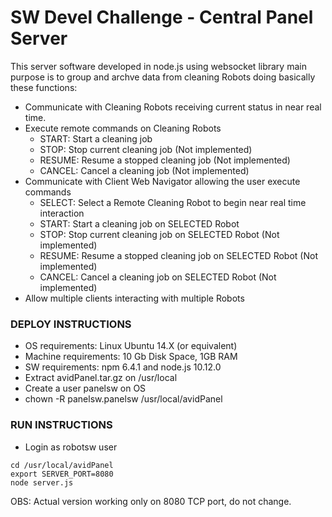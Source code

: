 # SW Devel Challenge - Central Panel Server

This server software developed in node.js using websocket library main purpose is 
to group and archve data from cleaning Robots doing basically these functions:
- Communicate with Cleaning Robots receiving current status in near real time.
- Execute remote commands on Cleaning Robots
  - START: Start a cleaning job
  - STOP: Stop current cleaning job  (Not implemented)
  - RESUME: Resume a stopped cleaning job   (Not implemented)
  - CANCEL: Cancel a cleaning job    (Not implemented)
- Communicate with Client Web Navigator allowing the user execute commands
  - SELECT: Select a Remote Cleaning Robot to begin near real time interaction
  - START: Start a cleaning job on SELECTED Robot
  - STOP: Stop current cleaning job on SELECTED Robot    (Not implemented)
  - RESUME: Resume a stopped cleaning job on SELECTED Robot   (Not implemented)
  - CANCEL: Cancel a cleaning job on SELECTED Robot      (Not implemented)
- Allow multiple clients interacting with multiple Robots

### DEPLOY INSTRUCTIONS

- OS requirements: Linux Ubuntu 14.X (or equivalent)
- Machine requirements: 10 Gb Disk Space, 1GB RAM
- SW requirements: npm 6.4.1 and node.js 10.12.0
- Extract avidPanel.tar.gz on /usr/local
- Create a user panelsw on OS
- chown -R panelsw.panelsw /usr/local/avidPanel

### RUN INSTRUCTIONS  

- Login as robotsw user
```
cd /usr/local/avidPanel
export SERVER_PORT=8080
node server.js
```
OBS: Actual version working only on 8080 TCP port, do not change.


